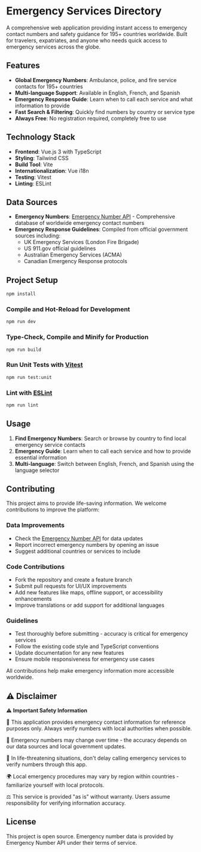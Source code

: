 # Emergency Services Directory

A comprehensive web application providing instant access to emergency contact numbers and safety guidance for 195+ countries worldwide. Built for travelers, expatriates, and anyone who needs quick access to emergency services across the globe.

## Features

- **Global Emergency Numbers**: Ambulance, police, and fire service contacts for 195+ countries
- **Multi-language Support**: Available in English, French, and Spanish
- **Emergency Response Guide**: Learn when to call each service and what information to provide
- **Fast Search & Filtering**: Quickly find numbers by country or service type
- **Always Free**: No registration required, completely free to use

## Technology Stack

- **Frontend**: Vue.js 3 with TypeScript
- **Styling**: Tailwind CSS
- **Build Tool**: Vite
- **Internationalization**: Vue i18n
- **Testing**: Vitest
- **Linting**: ESLint

## Data Sources

- **Emergency Numbers**: [Emergency Number API](https://emergencynumberapi.com/) - Comprehensive database of worldwide emergency contact numbers
- **Emergency Response Guidelines**: Compiled from official government sources including:
  - UK Emergency Services (London Fire Brigade)
  - US 911.gov official guidelines  
  - Australian Emergency Services (ACMA)
  - Canadian Emergency Response protocols

## Project Setup

```sh
npm install
```

### Compile and Hot-Reload for Development

```sh
npm run dev
```

### Type-Check, Compile and Minify for Production

```sh
npm run build
```

### Run Unit Tests with [Vitest](https://vitest.dev/)

```sh
npm run test:unit
```

### Lint with [ESLint](https://eslint.org/)

```sh
npm run lint
```

## Usage

1. **Find Emergency Numbers**: Search or browse by country to find local emergency service contacts
2. **Emergency Guide**: Learn when to call each service and how to provide essential information
3. **Multi-language**: Switch between English, French, and Spanish using the language selector

## Contributing

This project aims to provide life-saving information. We welcome contributions to improve the platform:

### Data Improvements
- Check the [Emergency Number API](https://emergencynumberapi.com/) for data updates
- Report incorrect emergency numbers by opening an issue
- Suggest additional countries or services to include

### Code Contributions
- Fork the repository and create a feature branch
- Submit pull requests for UI/UX improvements
- Add new features like maps, offline support, or accessibility enhancements
- Improve translations or add support for additional languages

### Guidelines
- Test thoroughly before submitting - accuracy is critical for emergency services
- Follow the existing code style and TypeScript conventions
- Update documentation for any new features
- Ensure mobile responsiveness for emergency use cases

All contributions help make emergency information more accessible worldwide.

## ⚠️ Disclaimer

⚠️ **Important Safety Information**

🚨 This application provides emergency contact information for reference purposes only. Always verify numbers with local authorities when possible.

📱 Emergency numbers may change over time - the accuracy depends on our data sources and local government updates.

🏥 In life-threatening situations, don't delay calling emergency services to verify numbers through this app.

🌍 Local emergency procedures may vary by region within countries - familiarize yourself with local protocols.

⚖️ This service is provided "as is" without warranty. Users assume responsibility for verifying information accuracy.

## License

This project is open source. Emergency number data is provided by Emergency Number API under their terms of service.